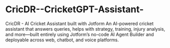 # CricDR--CricketGPT-Assistant-
CricDR - AI Cricket Assistant built with Jotform An AI-powered cricket assistant that answers queries, helps with strategy, training, injury analysis, and more—built entirely using Jotform’s no-code AI Agent Builder and deployable across web, chatbot, and voice platforms.
